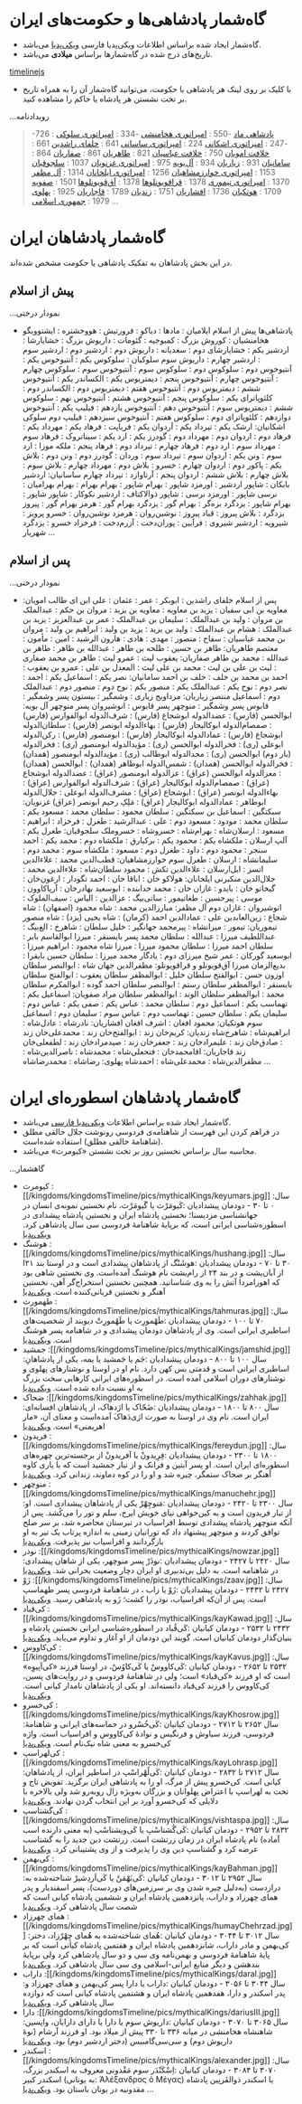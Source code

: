 
# گاه‌شمار پادشاهی‌ها و حکومت‌های ایران

* گاه‌شمار ایجاد شده براساس اطلاعات ویکی‌پدیا فارسی [ویکی‌پدیا](https://w.wiki/ALhg) می‌باشد.
* تاریخ‌های درج شده در گاه‌شمارها براساس **میلادی** می‌باشد.

[timelinejs](kingdomsTimeline/kingdoms.html ':include height=640px')

* با کلیک بر روی لینک  هر پادشاهی یا حکومت، می‌توانید گاه‌شمار آن را به همراه تاریخ بر تخت نشستن هر پادشاه یا حاکم را مشاهده کنید. 

...رویدادنامه
   > -726 : [پادشاهی ماد](kingdoms/kingdomsTimeline/medianEmpire.md)
   > -550 : [امپراتوری هخامنشی](kingdoms/kingdomsTimeline/achaemenidEmpire.md)
   > -334 : [امپراتوری سلوکی](kingdoms/kingdomsTimeline/seleucidEmpire.md)
   > -247 : [امپراتوری اشکانی](kingdoms/kingdomsTimeline/parthianEmpire.md)
   > 224 : [امپراتوری ساسانی](kingdoms/kingdomsTimeline/sasanianEmpire.md)
   > 641 : [خلفای راشدین](kingdoms/kingdomsTimeline/rashidunEmpire.md)
   > 661 : [خلافت امویان](kingdoms/kingdomsTimeline/umayyadCaliphate.md)
   > 750 : [خلافت عباسیان](kingdoms/kingdomsTimeline/abbasidCaliphate.md)
   > 821 : [طاهریان](kingdoms/kingdomsTimeline/tahiridDynasty.md)
   > 861 : [صفاریان](kingdoms/kingdomsTimeline/saffaridDynasty.md)
   > 864 : [سامانیان](kingdoms/kingdomsTimeline/samanidDynasty.md)
   > 931 : [زیاریان](kingdoms/kingdomsTimeline/ziyardiDynasty.md)
   > 934 : [آل‌بویه](kingdoms/kingdomsTimeline/buyids.md)
   > 975 : [امپراتوری غزنویان](kingdoms/kingdomsTimeline/ghaznavidEmpire.md)
   > 1037 : [سلجوقیان](kingdoms/kingdomsTimeline/seljukEmpire.md)
   > 1153 : [امپراتوری خوارزمشاهیان](kingdoms/kingdomsTimeline/khwarazmianEmpire.md)
   > 1256 : [امپراتوری ایلخانان](kingdoms/kingdomsTimeline/ilkhanateEmpire.md)
   > 1314 : [آل مظفر](kingdoms/kingdomsTimeline/muzaffaridDynasty.md)
   > 1370 : [امپراتوری تیموری](kingdoms/kingdomsTimeline/timurEmpire.md)
   > 1378 : [قراقویونلوها](kingdoms/kingdomsTimeline/qaraQoyunlu.md)
   > 1378 : [آق‌قویونلوها](kingdoms/kingdomsTimeline/aqQoyunlu.md)
   > 1501 : [صفویه](kingdoms/kingdomsTimeline/safavidDynasty.md)
   > 1709 : [هوتکیان](kingdoms/kingdomsTimeline/hotakDynasty.md)
   > 1736 : [افشاریان](kingdoms/kingdomsTimeline/afsharidEmpire.md)
   > 1751 : [زندیان](kingdoms/kingdomsTimeline/zandDynasty.md)
   > 1789 : [قاجاریان](kingdoms/kingdomsTimeline/qajar.md)
   > 1925 : [پهلوی](kingdoms/kingdomsTimeline/pahlaviDynasty.md)
   > 1979 : [جمهوری اسلامی](kingdoms/islamicRepublicOfIran.md)
...


# گاه‌شمار پادشاهان ایران
در این بخش پادشاهان به تفکیک پادشاهی یا حکومت مشخص شده‌اند.

## پیش از اسلام

...نمودار درختی
- پادشاهی‌ها پیش از اسلام
ایلامیان :
مادها : دیاکو
      : فرورتیش
      : هووخشتره
      : ایشتوویگو
هخامنشیان : کوروش بزرگ
          : کمبوجیه
          : گئومات
          : داریوش بزرگ
          : خشایارشا
          : اردشیر یکم
          : خشایارشای دوم
          : سغدیانه
          : داریوش دوم
          : اردشیر دوم
          : اردشیر سوم
          : اردشیر چهارم
          : داریوش سوم
سلوکیان : سلوکوس یکم
        : آنتیوخوس یکم
        : آنتیوخوس دوم
        : سلوکوس دوم
        : سلوکوس سوم
        : آنتیوخوس سوم
        : سلوکوس چهارم
        : آنتیوخوس چهارم
        : آنتیوخوس پنجم
        : دیمتریوس یکم
        : الکساندر یکم
        : آنتیوخوس ششم
        : دیمتریوس دوم
        : آنتیوخوس هفتم
        : دیمتریوس دوم
        : الکساندر دوم
        : کلئوپاترای یکم
        : سلوکوس پنجم
        : آنتیوخوس هشتم
        : آنتیوخوس نهم
        : سلوکوس ششم
        : دیمتریوس سوم
        : آنتیوخوس دهم
        : آنتیوخوس یازدهم
        : فیلیپ یکم
        : آنتیوخوس دوازدهم
        : کلئوپاترای دوم
        : سلوکوس هفتم
        : آنتیوخوس سیزدهم
        : فیلیپ دوم سلوکی
اشکانیان: ارشک یکم
        : تیرداد یکم
        : اَردوان یکم
        : فریاپت
        : فرهاد یکم
        : مهرداد یکم
        : فرهاد دوم
        : اردوان دوم
        : مهرداد دوم
        : گودرز یکم
        : ارد یکم
        : سیناتروک
        : فرهاد سوم
        : مهرداد سوم
        : ارد دوم
        : فرهاد چهارم
        : تیرداد دوم
        : فرهاد پنجم
        : ملکه موزا
        : ارد سوم
        : ونن یکم
        : اردوان سوم
        : تیرداد سوم
        : وردان
        : گودرز دوم
        : ونن دوم
        : بلاش یکم
        : پاکور دوم
        : اردوان چهارم
        : خسرو
        : بلاش دوم
        : مهرداد چهارم
        : بلاش سوم
        : بلاش چهارم
        : بلاش ششم
        : اردوان پنجم
        : آرتاوازد
        : تیرداد چهارم
ساسانیان: اردشیر بابکان
        : شاپور اردشیر
        : اورمزد شاپور
        : بهرام شاپور
        : بهرام بهرام
        : بهرام بهرامیان
        : نرسی شاپور
        : اورمزد نرسی
        : شاپور ذوالاکتاف
        : اردشیر نکوکار
        : شاپور شاپور
        : بهرام شاپور
        : یزدگرد بزه‌گر
        : بهرام گور
        : یزدگرد بهرام گور
        : هرمز بهرام گور
        : پیروز یزدگرد
        : بلاش پیروز
        : قباد پیروز
        : نوشین‌روان
        : هرمزد نوشین‌روان
        : خسرو پرویز
        : شیرویه
        : اردشیر شیروی
        : فرآیین
        : پوران‌دخت
        : آزرم‌دخت
        : فرخزاد خسرو
        : یزدگرد شهریار
...

## پس از اسلام

...نمودار درختی
- پس از اسلام
خلفای راشدین : ابوبکر
      : عمر
      : عثمان
      : علی ابن ای طالب
امویان: معاویه بن ابی سفیان
      : یزید بن معاویه
      : معاویه بن یزید
      : مروان بن حکم
      : عبدالملک بن مروان
      : ولید بن عبدالملک
      : سلیمان بن عبدالملک
      : عمر بن عبدالعزیز
      : یزید بن عبدالملک
      : هشام بن عبدالملک
      : ولید بن یزید
      : یزید بن ولید
      : ابراهیم بن ولید
      : مروان بن محمد
عباسیان : سفاح
      : منصور
      : مهدی
      : هادی
      : هارون الرشید
      : امین
      : مأمون
      : معتصم
طاهریان: طاهر بن حسین
      : طلحه بن طاهر
      : عبدالله بن طاهر
      : طاهر بن عبدالله
      : محمد بن طاهر
صفاریان: یعقوب لیث
      : عمرو لیث
      : طاهر بن محمد صفاری
      : لیث بن علی بن لیث
      : محمد بن علی لیث
      : المعدل بن علی
      : عمرو بن یعقوب
      : احمد بن محمد بن خلف
      : خلف بن احمد
سامانیان: نصر یکم
      : اسماعیل یکم
      : احمد
      : نصر دوم
      : نوح یکم
      : عبدالملک یکم
      : منصور یکم
      : نوح دوم
      : منصور دوم
      : عبدالملک دوم
      : اسماعیل منتصر
زیاریان: مرداویج زیاری
      : وشمگیر
      : بیستون پسر وشمگیر
      : قابوس پسر وشمگیر
      : منوچهر پسر قابوس
      : انوشیروان پسر منوچهر
آل بویه: ابوالحسن (فارس)
      : عضدالدوله ابوشجاع (فارس)
      : شرف‌الدوله ابوالفوارس (فارس) 
      : صمصام‌الدوله ابوکالیجار (فارس)
      : بهاءالدوله ابونصر (فارس)
      : سلطان‌الدوله ابوشجاع (فارس)
      : عمادالدوله ابوکالیجار (فارس)
      : ابومنصور (فارس)
      : رکن‌الدوله ابوعلی (ری)
      : فخرالدوله ابوالحسن (ری)
      : مؤیدالدوله ابومنصور (ری)
      : فخرالدوله (بار دوم) ابوالحسن (ری)
      : مجدالدوله ابوطالب (ری)
      : مؤیدالدوله ابومنصور (همدان)
      : فخرالدوله ابوالحسن (همدان)
      : شمس‌الدوله ابوطاهر (همدان)
      : ابوالحسن (همدان)
      : معزالدوله ابوالحسن (عراق)
      : عزالدوله ابومنصور (عراق)
      : عضدالدوله ابوشجاع (عراق)
      : صمصام‌الدوله ابوکالیجار (عراق)
      : شرف‌الدوله ابوالفوارس (عراق)
      : بهاءالدوله ابونصر (عراق)
      : ابوشجاع (عراق)
      : مشرف‌الدوله ابوعلی
      : جلال‌الدوله ابوطاهر
      : عمادالدوله ابوکالیجار (عراق)
      : مَلِکِ رحیم ابونصر (عراق)
غزنویان: سبکتگین
      : اسماعیل بن سبکتگین
      : سلطان محمود
      : سلطان محمد
      : مسعود یکم
      : سلطان محمد
      : مودود
      : مسعود دوم
      : علی
      : عبدالرشید
      : طغرل
      : فرخزاد
      : ابراهیم
      : مسعود
      : ارسلان‌شاه
      : بهرام‌شاه
      : خسروشاه
      : خسروملک
سلجوقیان: طغرل یکم
      : آلپ ارسلان
      : ملکشاه یکم
      : محمود یکم
      : برکیارق
      : ملکشاه دوم
      : محمد یکم
      : احمد سنجر
      : محمود دوم
      : داود
      : طغرل دوم
      : مسعود
      : ملکشاه سوم
      : محمد دوم
      : سلیمانشاه
      : ارسلان
      : طغرل سوم
خوارزمشاهیان: قطب‌الدین محمد
      : علاءالدین اتسز
      : ایل‌ارسلان
      : علاءالدین تکش
      : محمود سلطان‌شاه
      : علاءالدین محمد
      : جلال‌الدین منکبرنی
ایلخانان: هولاکو خان
      : اباقا خان
      : احمد تگودار
      : ارغون‌خان
      : گیخاتو خان
      : بایدو
      : غازان خان
      : محمد خدابنده
      : ابوسعید بهادرخان
      : آرپاکاوون
      : موسی
      : پیرحسین
      : طغاتیمور
      : ساتی‌بیگ
      : عزالدین
      : الیاس
      : سیف‌الملوک
      : انوشیروان
      : غازان دوم
آل مظفر: مبارزالدین محمد
      : شاه محمود (اصفهان)
      : شاه شجاع
      : زین‌العابدین علی
      : عمادالدین احمد (کرمان)
      : شاه یحیی (یزد)
      : شاه منصور
تیموریان: تیمور
      : میرانشاه
      : پیرمحمد جهانگیر
      : خلیل سلطان
      : شاهرخ
      : الغ‌بیگ
      : عبداللطیف میرزا
      : عبدالله
      : سلطان محمد پسر بایسنقر
      : میرزا ابوالقاسم بابر
      : سلطان احمد میرزا
      : سلطان محمود میرزا
      : میرزا شاه محمود
      : ابراهیم میرزا
      : ابوسعید گورکان
      : عمر شیخ میرزای دوم
      : یادگار محمد میرزا
      : سلطان حسین بایقرا
      : بدیع‌الزمان میرزا
آق‌قویونلو و قراقویونلو: مظفرالدین جهان شاه
      : ابوالنصر سلطان اوزون حسن
      : ابوالفتح سلطان خلیل
      : ابوالمظفر سلطان یعقوب
      : ابوالفتح سلطان بایسنقر
      : ابوالمظفر سلطان رستم
      : ابوالنصر سلطان احمد گوده
      : ابوالمکرم سلطان محمد
      : ابوالمظفر سلطان الوند
      : ابوالمظفر سلطان مراد
صفویان: اسماعیل یکم
      : تهماسب یکم
      : اسماعیل دوم
      : سلطان محمد
      : عباس یکم
      : صفی یکم
      : عباس دوم
      : سلیمان یکم
      : سلطان حسین
      : تهماسب دوم
      : عباس سوم
      : سلیمان دوم
      : اسماعیل سوم
هوتکیان: محمود افغان
      : اشرف افغان
افشاریان: نادرشاه
      : عادل‌شاه
      : ابراهیم‌شاه
      : شاهرخ‌شاه
زندیان: کریم‌خان زند
      : ابوالفتح‌خان زند
      : محمدعلی‌خان زند
      : صادق‌خان زند
      : علیمرادخان زند
      : جعفرخان زند
      : صیدمرادخان زند
      : لطفعلی‌خان زند
قاجاریان: اقامحمدخان
      : فتحعلی‌شاه
      : محمدشاه
      : ناصرالدین‌شاه
      : مظفرالدین‌شاه
      : محمدعلی‌شاه
      : احمدشاه
پهلوی: رضاشاه
      : محمدرضاشاه
...

# گاه‌شمار پادشاهان اسطوره‌ای ایران
* گاه‌شمار ایجاد شده براساس اطلاعات [ویکی‌پدیا فارسی](https://w.wiki/AMPA) می‌باشد.
* در فراهم کردن این فهرست از شاهنامه‌ی فردوسی رونوشت جلال خالقی مطلق (شاهنامهٔ خالقی مطلق) استفاده شده‌است.
* محاسبه سال براساس نخستین روز بر تخت نشستن «کیومرث» می‌باشد.

<!-- [timelinejs](kingdoms/mythicalKings.html ':include height=640px') -->

...گاهشمار
- کیومرث
  :[[/kingdoms/kingdomsTimeline/pics/mythicalKings/keyumars.jpg]]
  :سال ۰ تا ۳۰ - دودمان پیشدادیان
  :کَیومَرْث یا گَیومَرْث، نام نخستین نمونه‌ی انسان در جهانشناسی مزدیسنا؛ نخستین پادشاه ایران و نخستین پادشاه پیشدادی در اسطوره‌شناسی ایرانی است، که برپایهٔ شاهنامهٔ فردوسی سی سال پادشاهی کرد. [ویکی‌پدیا](https://w.wiki/CHHu)
- هوشنگ
  :[[/kingdoms/kingdomsTimeline/pics/mythicalKings/hushang.jpg]]
  :سال ۳۰ تا ۷۰ - دودمان پیشدادیان
  :هوشَنْگ از پادشاهان پیشدادی است و در اوستا بند ۲۱ا از آبان‌یشت و در بند ۲۴ از رام‌یشت نام هوشنگ آمده‌است. وی نخستین شاهی بود که اهورامزدا آتش را به وی شناسانید. همچنین نخستین استخراج‌گر آهن، نخستین آهنگر و نخستین قربانی‌کننده است. [ویکی‌پدیا](https://w.wiki/CHHx)
- طهمورث
  :[[/kingdoms/kingdomsTimeline/pics/mythicalKings/tahmuras.jpg]]
  :سال ۷۰ تا ۱۰۰ - دودمان پیشدادیان
  :طَهْمورِث یا طَهْمورِتْ دیوبند از شخصیت‌های اساطیری ایرانی است. وی از پادشاهان دودمان پیشدادی و در شاهنامه پسر هوشنگ است. [ویکی‌پدیا](https://w.wiki/CHHz)
- جمشید
  :[[/kingdoms/kingdomsTimeline/pics/mythicalKings/jamshid.jpg]]
  :سال ۱۰۰ تا ۸۰۰ - دودمان پیشدادیان
  :جَم یا جَمشید یا یمه، یکی از پادشاهانِ اساطیری ایرانی است و قدمتی بس کهن دارد. نام او در اوستا و نوشتارهای پهلوی و نوشتارهای دوران اسلامی آمده‌ است. در اسطوره‌های ایرانی کارهایی سخت بزرگ به او نسبت داده شده‌ است. [ویکی‌پدیا](https://w.wiki/CHH$)
- ضحاک
  :[[/kingdoms/kingdomsTimeline/pics/mythicalKings/zahhak.jpg]]
  :سال ۸۰۰ تا ۱۸۰۰ - دودمان پیشدادیان
  :ضَحّاک یا اژدهاک، از پادشاهان افسانه‌ای ایران است. نام وی در اوستا به صورت اژی‌دَهاکَ آمده‌است و معنای آن، «مار اهریمنی» است. [ویکی‌پدیا](https://w.wiki/8PUQ)
- فریدون
  :[[/kingdoms/kingdomsTimeline/pics/mythicalKings/fereydun.jpg]]
  :سال ۱۸۰۰ تا ۲۳۰۰ - دودمان پیشدادیان
  :فِرِیدونْ یا آفریدونْ از برجسته‌ترین چهره‌های اسطوره‌ای ایران است. او پسر آبتین و فرانک و از تبار جمشید است که با یاری کاوه آهنگر بر ضحاک ستمگر، چیره شد و او را در کوه دماوند، زندانی کرد. [ویکی‌پدیا](https://w.wiki/CHJ3)
- منوچهر
  :[[/kingdoms/kingdomsTimeline/pics/mythicalKings/manuchehr.jpg]]
  :سال ۲۳۰۰ تا ۲۴۲۰ - دودمان پیشدادیان
  :مَنوچِهْرْ یکی از پادشاهان پیشدادی است. او از تبار فریدون است و به کین‌خواهی نیای خویش ایرج، سلم و تور را می‌کُشد. پس از آنکه منوچهر پادشاه پیشدادی توسط افراسیاب در تبرستان محاصره شد، بر سر صلح توافق کردند و منوچهر پیشنهاد داد که تورانیان زمینی به اندازه پرتاب یک تیر به او بازگردانند و افراسیاب نیز پذیرفت. [ویکی‌پدیا](https://w.wiki/CHJ4)
- نوذر
  :[[/kingdoms/kingdomsTimeline/pics/mythicalKings/nowzar.jpg]]
  :سال ۲۴۲۰ تا ۲۴۲۷ - دودمان پیشدادیان
  :نوذَرْ پسر منوچهر، یکی از شاهان پیشدادی در شاهنامه است. به دلیل بی‌تدبیری او ایران دچار وضعیت بحرانی شد. [ویکی‌پدیا](https://w.wiki/CHJ5)
- زَوْ
  :[[/kingdoms/kingdomsTimeline/pics/mythicalKings/zaav.jpg]]
  :سال ۲۴۲۷ تا ۲۴۳۲ - دودمان پیشدادیان
  :زَوْ یا زاب ، در شاهنامهٔ فردوسی پسر طهماسپ است. پس از آن‌که افراسیاب، نوذر را کشت؛ زَو به پادشاهی رسید. [ویکی‌پدیا](https://w.wiki/CHJ7)
- کی‌قباد
  :[[/kingdoms/kingdomsTimeline/pics/mythicalKings/kayKawad.jpg]]
  :سال ۲۴۳۲ تا ۲۵۳۲ - دودمان کیانیان
  :کَی‌قُباد در اسطوره‌شناسی ایرانی نخستین پادشاه و بنیان‌گذار دودمان کیانیان است. گویند این دودمان از او آغاز و تداوم می‌یابد. [ویکی‌پدیا](https://w.wiki/CHJ6)
- کی‌کاووس
  :[[/kingdoms/kingdomsTimeline/pics/mythicalKings/kayKavus.jpg]]
  :سال ۲۵۳۲ تا ۲۶۵۲ - دودمان کیانیان
  :کَی‌کاووسْ یا کَی‌کاوُسْ، در اوستا فرزند «کی‌اَپیوِه» است که او فرزند «کی‌قباد» است؛ ولی در شاهنامهٔ فردوسی و در روایت‌های پسین، کی‌کاووس را فرزند کی‌قباد دانسته‌اند. او یکی از پادشاهان نامدار کیانی است. [ویکی‌پدیا](https://w.wiki/CHJ8)
- کی‌خسرو
  :[[/kingdoms/kingdomsTimeline/pics/mythicalKings/kayKhosrow.jpg]]
  :سال ۲۶۵۲ تا ۲۷۱۲ - دودمان کیانیان
  :کَی‌خُسْرو در حماسه‌های ایرانی و شاهنامهٔ فردوسی، فرزند سیاوش و فرنگیس و نوادهٔ کی‌کاووس و افراسیاب است. واژه کی‌خسرو به معنی شاه نیک‌نام است. [ویکی‌پدیا](https://w.wiki/CHJ9)
- کی‌لهراسپ
  :[[/kingdoms/kingdomsTimeline/pics/mythicalKings/kayLohrasp.jpg]]
  :سال ۲۷۱۲ تا ۲۸۳۲ - دودمان کیانیان
  :کَی‌لُهْراسْپ در اساطیر ایران، از پادشاهان کیانی است. کی‌خسرو پیش از مرگ، او را به پادشاهی ایران برگزید. تفویض تاج و تخت به لهراسپ با اعتراض پهلوانان و بزرگان به‌ویژه زال روبه‌رو شد ولی بالاخره با دلایلی که کی‌خسرو آورد بر این انتخاب گردن نهادند. [ویکی‌پدیا](https://w.wiki/CHJA)
- کی‌گشتاسپ
  :[[/kingdoms/kingdomsTimeline/pics/mythicalKings/vishtaspa.jpg]]
  :سال ۲۸۳۲ تا ۲۹۵۲ - دودمان کیانیان
  :کَی‌گُشتاسْپ یا کَی‌ویشتاسْپ (به معنی دارنده اسب آماده) نام پادشاه ایران در زمان زرتشت است. زرتشت دین جدید را به گشتاسب عرضه کرد و گشتاسپ دین وی را پذیرفت و از وی پشتیبانی کرد. [ویکی‌پدیا](https://w.wiki/CHJB)
- کی‌بهمن
  :[[/kingdoms/kingdomsTimeline/pics/mythicalKings/kayBahman.jpg]]
  :سال ۲۹۵۲ تا ۳۰۱۲ - دودمان کیانیان
  :کَی‌بَهْمَنْ یا کَی‌اَردِشیرْ شناخته‌شده به درازدست (به‌دلیل چیره شدن وی بر سرزمین‌های دوردست)، پسر اسفندیار و پدر همای چهرزاد و داراب، پانزدهمین پادشاه ایران و ششمین پادشاه کیانی است که شصت سال پادشاهی کرد. [ویکی‌پدیا](https://w.wiki/CHJD)
- همای چهرزاد
  :[[/kingdoms/kingdomsTimeline/pics/mythicalKings/humayChehrzad.jpg]]
  :سال ۳۰۱۲ تا ۳۰۴۴ - دودمان کیانیان
  :هُمای شناخته‌شده به هُمای چِهْرْزاد، دختر کی‌بهمن و مادر داراب، شانزدهمین پادشاه ایران و هفتمین پادشاه کیانی است که بر پایهٔ شاهنامهٔ فردوسی و بهمن‌نامه وی سی و دو سال پادشاهی کرد ولی برپایهٔ بندهشن و دیگر منابع ایرانی-اسلامی وی سی سال پادشاهی کرد. [ویکی‌پدیا](https://w.wiki/CHJE)
- داراب
  :[[/kingdoms/kingdomsTimeline/pics/mythicalKings/daraI.jpg]]
  :سال ۳۰۴۴ تا ۳۰۵۶ - دودمان کیانیان
  :داراب یا دارا پسر کی‌بهمن و همای چهرزاد و پدر اسکندر و دارا، هفدهمین پادشاه ایران و هشتمین پادشاه کیانی است که دوازده سال پادشاهی کرد. [ویکی‌پدیا](https://w.wiki/CHJG)
- دارا
  :[[/kingdoms/kingdomsTimeline/pics/mythicalKings/dariusIII.jpg]]
  :سال ۳۰۶۵ تا ۳۰۷۰ - دودمان کیانیان
  :داریوش سوم یا دارا یا دارای دارایان، واپسین شاهنشاه هخامنشی در میانه ۳۳۶ تا ۳۳۰ پیش از میلاد بود. او فرزند آرشام (نوهٔ داریوش دوم) و سی‌سی‌گامبیس (دختر اردشیر دوم) بود. [ویکی‌پدیا](https://w.wiki/CHJH)
- اسکندر
  :[[/kingdoms/kingdomsTimeline/pics/mythicalKings/alexander.jpg]]
  :سال ۳۰۷۰ تا ۳۰۸۴ - دودمان کیانیان
  :اِسْکَنْدَر سوم مَقْدونی معروف به اسکندر بزرگ، اسکندر کبیر (به یونانی: Ἀλἑξανδρος ὁ Μἑγας) یا اسکندر ذوالقَرنِین پادشاه مقدونیه در یونان باستان بود. [ویکی‌پدیا](https://w.wiki/CHJJ)
...

